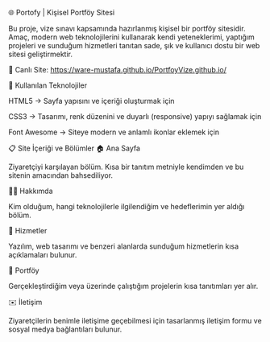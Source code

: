 🌐 Portofy | Kişisel Portföy Sitesi

Bu proje, vize sınavı kapsamında hazırlanmış kişisel bir portföy sitesidir.
Amaç, modern web teknolojilerini kullanarak kendi yeteneklerimi, yaptığım projeleri ve sunduğum hizmetleri tanıtan sade, şık ve kullanıcı dostu bir web sitesi geliştirmektir.

🔗 Canlı Site: https://ware-mustafa.github.io/PortfoyVize.github.io/

🧠 Kullanılan Teknolojiler

HTML5 → Sayfa yapısını ve içeriği oluşturmak için

CSS3 → Tasarımı, renk düzenini ve duyarlı (responsive) yapıyı sağlamak için

Font Awesome → Siteye modern ve anlamlı ikonlar eklemek için


📋 Site İçeriği ve Bölümler
🏠 Ana Sayfa

Ziyaretçiyi karşılayan bölüm.
Kısa bir tanıtım metniyle kendimden ve bu sitenin amacından bahsediliyor.

👨‍💻 Hakkımda

Kim olduğum, hangi teknolojilerle ilgilendiğim ve hedeflerimin yer aldığı bölüm.

🧰 Hizmetler

Yazılım, web tasarımı ve benzeri alanlarda sunduğum hizmetlerin kısa açıklamaları bulunur.

💼 Portföy

Gerçekleştirdiğim veya üzerinde çalıştığım projelerin kısa tanıtımları yer alır.

✉️ İletişim

Ziyaretçilerin benimle iletişime geçebilmesi için tasarlanmış iletişim formu ve sosyal medya bağlantıları bulunur.
